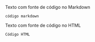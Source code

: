 <!-- Primeira digitação. -->
<!-- CRASE -->
Texto com fonte de código no Markdown

`código markdown`

<!-- Segunda digitação -->
<p>Texto com fonte de código no HTML</p>
<code>Código HTML</code>